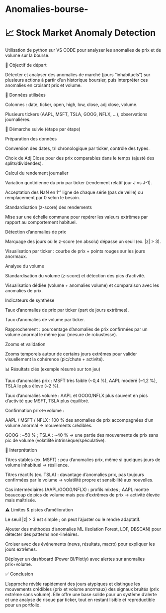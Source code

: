 # Anomalies-bourse-

# 📈 Stock Market Anomaly Detection

Utilisation de python sur VS CODE pour analyser les anomalies de prix et de volume sur la bourse.

🎯 Objectif de départ

Détecter et analyser des anomalies de marché (jours “inhabituels”) sur plusieurs actions à partir d’un historique boursier, puis interpréter ces anomalies en croisant prix et volume.

🧩 Données utilisées

Colonnes : date, ticker, open, high, low, close, adj close, volume.

Plusieurs tickers (AAPL, MSFT, TSLA, GOOG, NFLX, …), observations journalières.

🔄 Démarche suivie (étape par étape)

Préparation des données

Conversion des dates, tri chronologique par ticker, contrôle des types.

Choix de Adj Close pour des prix comparables dans le temps (ajusté des splits/dividendes).

Calcul du rendement journalier

Variation quotidienne du prix par ticker (rendement relatif jour J vs J-1).

Acceptation des NaN en 1ʳᵉ ligne de chaque série (pas de veille) ou remplacement par 0 selon le besoin.

Standardisation (z-score) des rendements

Mise sur une échelle commune pour repérer les valeurs extrêmes par rapport au comportement habituel.

Détection d’anomalies de prix

Marquage des jours où le z-score (en absolu) dépasse un seuil (ex. |z| > 3).

Visualisation par ticker : courbe de prix + points rouges sur les jours anormaux.

Analyse du volume

Standardisation du volume (z-score) et détection des pics d’activité.

Visualisation dédiée (volume + anomalies volume) et comparaison avec les anomalies de prix.

Indicateurs de synthèse

Taux d’anomalies de prix par ticker (part de jours extrêmes).

Taux d’anomalies de volume par ticker.

Rapprochement : pourcentage d’anomalies de prix confirmées par un volume anormal le même jour (mesure de robustesse).

Zooms et validation

Zooms temporels autour de certains jours extrêmes pour valider visuellement la cohérence (pic/chute + activité).

📊 Résultats clés (exemple résumé sur ton jeu)

Taux d’anomalies prix : MSFT très faible (~0,4 %), AAPL modéré (~1,2 %), TSLA le plus élevé (~2 %).

Taux d’anomalies volume : AAPL et GOOG/NFLX plus souvent en pics d’activité que MSFT, TSLA plus équilibré.

Confirmation prix↔volume :

AAPL / MSFT / NFLX : 100 % des anomalies de prix accompagnées d’un volume anormal → mouvements crédibles.

GOOG : ~50 % ; TSLA : ~40 % → une partie des mouvements de prix sans pic de volume (volatilité intrinsèque/spéculative).

🧠 Interprétation

Titres stables (ex. MSFT) : peu d’anomalies prix, même si quelques jours de volume inhabituel → résilience.

Titres réactifs (ex. TSLA) : davantage d’anomalies prix, pas toujours confirmées par le volume → volatilité propre et sensibilité aux nouvelles.

Cas intermédiaires (AAPL/GOOG/NFLX) : profils mixtes ; AAPL montre beaucoup de pics de volume mais peu d’extrêmes de prix → activité élevée mais maîtrisée.

⚠️ Limites & pistes d’amélioration

Le seuil |z| > 3 est simple ; on peut l’ajuster ou le rendre adaptatif.

Ajouter des méthodes d’anomalies ML (Isolation Forest, LOF, DBSCAN) pour détecter des patterns non-linéaires.

Croiser avec des événements (news, résultats, macro) pour expliquer les jours extrêmes.

Déployer un dashboard (Power BI/Plotly) avec alertes sur anomalies prix+volume.

✅ Conclusion

L’approche révèle rapidement des jours atypiques et distingue les mouvements crédibles (prix et volume anormaux) des signaux bruités (prix extrême sans volume).
Elle offre une base solide pour un système d’alerte et une analyse de risque par ticker, tout en restant lisible et reproductible pour un portfolio.

